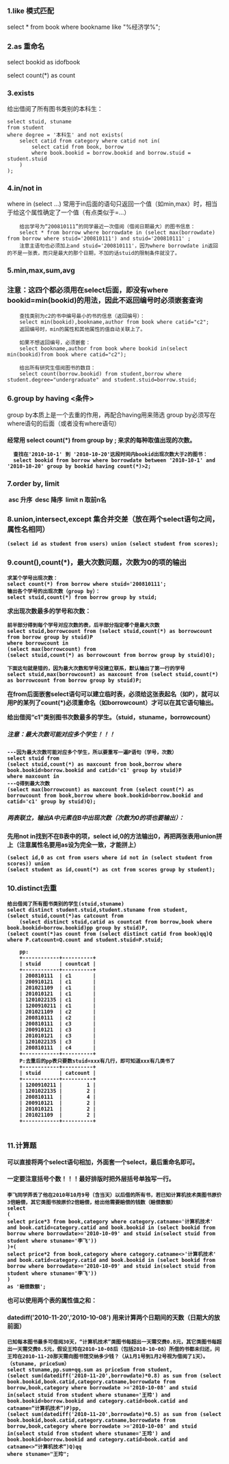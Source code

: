 ### 1.like 模式匹配  
select * from book where bookname like "%经济学%";

### 2.as 重命名
select bookid as idofbook

select count(*) as count

### 3.exists

给出借阅了所有图书类别的本科生：

```mysql
select stuid, stuname 
from student 
where degree = '本科生' and not exists(
	select catid from category where catid not in(
		select catid from book, borrow
		where book.bookid = borrow.bookid and borrow.stuid = student.stuid
	)
);
```



### 4.in/not in

where <attr> in (select <attr>...) 常用于in后面的语句只返回一个值（如min,max）时，相当于给这个属性确定了一个值（有点类似于<attr>=...）

```mysql
	给出学号为“200810111”的同学最近一次借阅（借阅日期最大）的图书信息：
    select * from borrow where borrowdate in (select max(borrowdate) from borrow where stuid='200810111') and stuid='200810111' ;
    注意主语句也必须加上and stuid='200810111'，因为where borrowdate in返回的不是一张表，而只是最大的那个日期，不加的话stuid的限制条件就没了。
```



### 5.min,max,sum,avg

### 注意：这四个都必须用在select后面，即没有where bookid=min(bookid)的用法，因此不返回编号时必须嵌套查询

```mysql
    查找类别为c2的书中编号最小的书的信息（返回编号）：
    select min(bookid),bookname,author from book where catid="c2";
    返回编号时，min的属性和其他属性的值自动关联上了。
    
	如果不想返回编号，必须嵌套：
	select bookname,author from book where bookid in(select min(bookid)from book where catid="c2");
	
    给出所有研究生借阅图书的数目：
    select count(borrow.bookid) from student,borrow where student.degree="undergraduate" and student.stuid=borrow.stuid;
```

 

### 6.group by <attr> having <条件> 

 group by本质上是一个去重的作用，再配合having用来筛选
  group by必须写在where语句的后面（或者没有where语句）

  #### 经常用 select count(*) from <table> group by <attr>; 来求<attr>的每种取值出现的次数。

```mysql
  查找在'2010-10-1' 到 '2010-10-20'这段时间内bookid出现次数大于2的图书：
  select bookid from borrow where borrowdate between '2010-10-1' and '2010-10-20' group by bookid having count(*)>2;
```



### 7.order by, limit
​    asc 升序
​    desc 降序
​    limit n 取前n名

### 8.union,intersect,except 集合并交差（放在两个select语句之间，属性名相同）

```
(select id as student from users) union (select student from scores);
```



### 9.count(),count(*)，最大次数问题，次数为0的项的输出
```
求某个学号出现次数：
select count(*) from borrow where stuid='200810111';
输出各个学号的出现次数（group by）：
select stuid,count(*) from borrow group by stuid;
```

求出现次数最多的学号和次数：

```
前半部分得到每个学号对应次数的表，后半部分指定哪个是最大次数
select stuid,borrowcount from (select stuid,count(*) as borrowcount from borrow group by stuid)P 
where borrowcount in 
(select max(borrowcount) from 
(select stuid,count(*) as borrowcount from borrow group by stuid)Q);

下面这句就是错的，因为最大次数和学号没建立联系，默认输出了第一行的学号
select stuid,max(borrowcount) as maxcount from (select stuid,count(*) as borrowcount from borrow group by stuid)P;
```

在from后面嵌套select语句可以建立临时表，必须给这张表起名（如P），就可以用P的某列了
​count(*)必须重命名（如borrowcount）才可以在其它语句输出。



给出借阅“c1”类别图书次数最多的学生。（stuid，stuname，borrowcount）

##### 注意：最大次数可能对应多个学生！！！

```mysql
---因为最大次数可能对应多个学生，所以要重写一遍P语句（学号，次数）
select stuid from 
(select stuid,count(*) as maxcount from book,borrow where book.bookid=borrow.bookid and catid='c1' group by stuid)P 
where maxcount in
---Q得到最大次数
(select max(borrowcount) as maxcount from (select count(*) as borrowcount from book,borrow where book.bookid=borrow.bookid and catid='c1' group by stuid)Q);
```

##### 两表联立，输出A中元素在B中出现次数（次数为0的项也要输出）：

先用not in找到不在B表中的项，select id,0的方法输出0，再把两张表用union拼上（注意属性名要用as设为完全一致，才能拼上）

```mysql
(select id,0 as cnt from users where id not in (select student from scores)) union
(select student as id,count(*) as cnt from scores group by student);
```



### 10.distinct去重

```mysql
给出借阅了所有图书类别的学生(stuid,stuname)
select distinct student.stuid,student.stuname from student,
(select stuid,count(*)as catcount from
    (select distinct stuid,catid as countcat from borrow,book where 			book.bookid=borrow.bookid)pp group by stuid)P,
(select count(*)as count from (select distinct catid from book)qq)Q
where P.catcount=Q.count and student.stuid=P.stuid;
    
    pp:
    +------------+----------+
    | stuid      | countcat |
    +------------+----------+
    | 200810111  | c1       |
    | 200910121  | c1       |
    | 201021109  | c1       |
    | 201010121  | c1       |
    | 1201022135 | c1       |
    | 1200910211 | c1       |
    | 201021109  | c2       |
    | 200810111  | c2       |
    | 200810111  | c3       |
    | 200910121  | c3       |
    | 201010121  | c3       |
    | 1201022135 | c3       |
    | 200810111  | c4       |
    +------------+----------+
    P:去重后的pp表只要数stuid=xxx有几行，即可知道xxx有几类书了
    +------------+----------+
    | stuid      | catcount |
    +------------+----------+
    | 1200910211 |        1 |
    | 1201022135 |        2 |
    | 200810111  |        4 |
    | 200910121  |        2 |
    | 201010121  |        2 |
    | 201021109  |        2 |
    +------------+----------+


```

   ### 11.计算题

可以直接将两个select语句相加，外面套一个select，最后重命名即可。

#### 一定要注意括号个数！！！最好排版时把外层括号单独写一行。

```mysql
李飞同学弄丢了他在2010年10月9号（含当天）以后借的所有书，若已知计算机技术类图书原价3倍赔偿，其它类图书按原价2倍赔偿，给出他需要赔偿的钱数（赔偿数额）
select 
(
select price*3 from book,category where category.catname='计算机技术' and book.catid=category.catid and book.bookid in (select bookid from borrow where borrowdate>='2010-10-09' and stuid in(select stuid from student where stuname='李飞'))
)+(
select price*2 from book,category where category.catname<>'计算机技术' and book.catid=category.catid and book.bookid in (select bookid from borrow where borrowdate>='2010-10-09' and stuid in(select stuid from student where stuname='李飞'))
)
as '赔偿数额';
```

也可以使用两个表的属性值之和：

#### datediff('2010-11-20','2010-10-08') 用来计算两个日期间的天数（日期大的放前面）

```mysql
已知每本图书最多可借阅30天，“计算机技术”类图书每超出一天需交费0.8元，其它类图书每超出一天需交费0.5元，假设王玲在2010-10-08后（包括2010-10-08）所借的书都未归还，问王玲在2010-11-20那天需向图书馆交纳多少钱？（从1月1号到1月2号视为借阅了1天）。（stuname, priceSum）
select stuname,pp.sum+qq.sum as priceSum from student,
(select sum(datediff('2010-11-20',borrowdate)*0.8) as sum from (select book.bookid,book.catid,category.catname,borrowdate from borrow,book,category where borrowdate >='2010-10-08' and stuid in(select stuid from student where stuname='王玲') and book.bookid=borrow.bookid and category.catid=book.catid and catname=“计算机技术”)P)pp,
(select sum(datediff('2010-11-20',borrowdate)*0.5) as sum from (select book.bookid,book.catid,category.catname,borrowdate from borrow,book,category where borrowdate >='2010-10-08' and stuid in(select stuid from student where stuname='王玲') and book.bookid=borrow.bookid and category.catid=book.catid and catname<>“计算机技术”)Q)qq 
where stuname="王玲";
```

